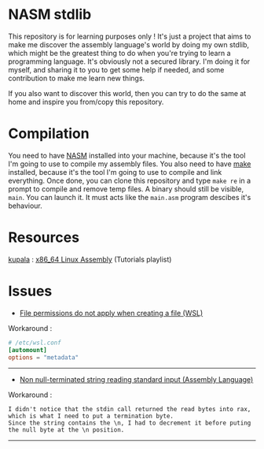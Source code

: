 # NASM stdlib
This repository is for learning purposes only ! It's just a project that aims to make me discover the assembly language's world by doing my own stdlib, which might be the greatest thing to do when you're trying to learn a programming language. It's obviously not a secured library. I'm doing it for myself, and sharing it to  you to get some help if needed, and some contribution to make me learn new things.

If you also want to discover this world, then you can try to do the same at home and inspire you from/copy this repository.

# Compilation
You need to have [NASM](https://www.nasm.us/) installed into your machine, because it's the tool I'm going to use to compile my assembly files. You also need to have [make](https://www.gnu.org/software/make/) installed, because it's the tool I'm going to use to compile and link everything. Once done, you can clone this repository and type ``make re`` in a prompt to compile and remove temp files. A binary should still be visible, ``main``. You can launch it. It must acts like the ``main.asm`` program descibes it's behaviour.

# Resources
[kupala](https://www.youtube.com/channel/UCw1SYd_8Gr7aAkA_o4hotBg) : [x86_64 Linux Assembly](https://www.youtube.com/watch?v=VQAKkuLL31g&list=PLetF-YjXm-sCH6FrTz4AQhfH6INDQvQSn) (Tutorials playlist)

# Issues

- [File permissions do not apply when creating a file (WSL)](https://superuser.com/questions/451475/chmod-doesnt-work/1688715#1688715)

Workaround :
```conf
# /etc/wsl.conf
[automount]
options = "metadata"
```

<hr>

- [Non null-terminated string reading standard input (Assembly Language)](https://stackoverflow.com/questions/71940358/non-null-terminated-string-reading-standard-input-assembly-language?noredirect=1#comment127121577_71940358)

Workaround :
```
I didn't notice that the stdin call returned the read bytes into rax, which is what I need to put a termination byte.
Since the string contains the \n, I had to decrement it before puting the null byte at the \n position.
```

<hr>
